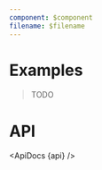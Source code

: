 ```yaml
---
component: $component
filename: $filename
---
```


<script lang="ts">
  import api from '$lib/components/AppLayout.svelte?raw&sveld';
  import ApiDocs from '$lib/components/ApiDocs.svelte';

	import AppLayout from '$lib/components/AppLayout.svelte';
	import Preview from '$lib/components/Preview.svelte';
</script>

# Examples

> TODO

# API

<ApiDocs {api} />
